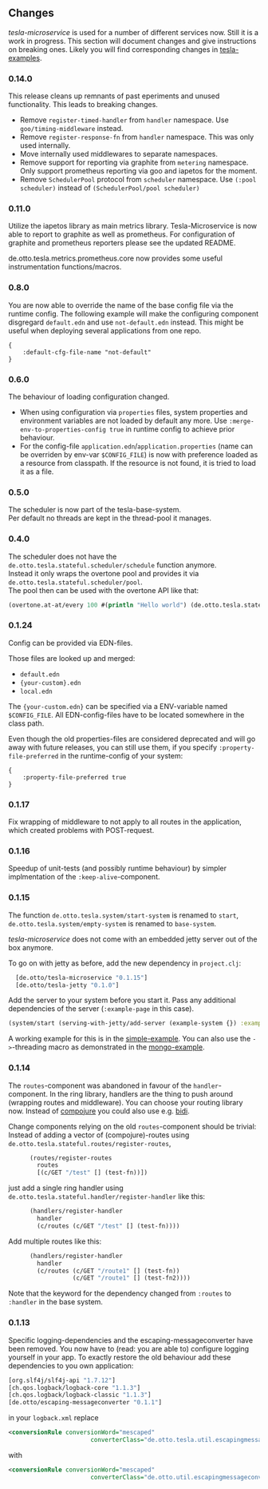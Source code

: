 ## Changes

_tesla-microservice_ is used for a number of different services now. Still it is a work in progress. This section will document changes and give instructions on breaking ones. Likely you will find corresponding changes in [tesla-examples](https://github.com/otto-de/tesla-examples).

### 0.14.0
This release cleans up remnants of past eperiments and unused functionality. This leads to breaking changes. 

- Remove ```register-timed-handler``` from ```handler``` namespace. Use ```goo/timing-middleware``` instead.
- Remove ```register-response-fn``` from ```handler``` namespace. This was only used internally.
- Move internally used middlewares to separate namespaces.
- Remove support for reporting via graphite from ```metering``` namespace. Only support prometheus reporting via goo and iapetos for the moment.
- Remove ```SchedulerPool``` protocol from ```scheduler``` namespace. Use ```(:pool scheduler)``` instead of ```(SchedulerPool/pool scheduler)```
           


### 0.11.0
Utilize the iapetos library as main metrics library. Tesla-Microservice is now able to report to graphite as well as prometheus.
For configuration of graphite and prometheus reporters please see the updated README.

de.otto.tesla.metrics.prometheus.core now provides some useful instrumentation functions/macros.

### 0.8.0

You are now able to override the name of the base config file via the runtime config. The following example will make the 
configuring component disgregard  ```default.edn``` and use ```not-default.edn``` instead. This might be useful when deploying several applications from one repo.

```edn
{
    :default-cfg-file-name "not-default"
}
```    

### 0.6.0

The behaviour of loading configuration changed. 

* When using configuration via `properties` files, system properties and environment variables are not loaded by default any more. Use `:merge-env-to-properties-config true` in runtime config to achieve prior behaviour.
* For the config-file `application.edn`/`application.properties` (name can be overriden by env-var `$CONFIG_FILE`)
 is now with preference loaded as a resource from classpath. If the resource is not found, it is tried to load it as a file.

### 0.5.0  

The scheduler is now part of the tesla-base-system.  
Per default no threads are kept in the thread-pool it manages.

### 0.4.0

The scheduler does not have the `de.otto.tesla.stateful.scheduler/schedule` function anymore.  
Instead it only wraps the overtone pool and provides it via `de.otto.tesla.stateful.scheduler/pool`.  
The pool then can be used with the overtone API like that:

```clj
(overtone.at-at/every 100 #(println "Hello world") (de.otto.tesla.stateful.scheduler/pool scheduler) :desc "HelloWord Task")
```

### 0.1.24

Config can be provided via EDN-files.

Those files are looked up and merged:

* `default.edn`
* `{your-custom}.edn`
* `local.edn`

The `{your-custom.edn}` can be specified via a ENV-variable named `$CONFIG_FILE`. All
EDN-config-files have to be located somewhere in the class path.

Even though the old properties-files are considered deprecated and will go away with 
future releases, you can still use them, if you specify `:property-file-preferred` in the
runtime-config of your system:

```edn
{
    :property-file-preferred true
}
```    

### 0.1.17

Fix wrapping of middleware to not apply to all routes in the application, which created problems with POST-request.

### 0.1.16

Speedup of unit-tests (and possibly runtime behaviour) by simpler implmentation of the `:keep-alive`-component.

### 0.1.15
The function ```de.otto.tesla.system/start-system``` is renamed to ```start```, ```de.otto.tesla.system/empty-system``` is renamed to ```base-system```. 

_tesla-microservice_ does not come with an embedded jetty server out of the box anymore. 

To go on with jetty as before, add the new dependency in ```project.clj```:

```clojure
  [de.otto/tesla-microservice "0.1.15"]
  [de.otto/tesla-jetty "0.1.0"]
``` 

Add the server to your system before you start it. Pass any additional dependencies of the server (```:example-page``` in this case).

```clojure
(system/start (serving-with-jetty/add-server (example-system {}) :example-page))
```

A working example for this is in the [simple-example](https://github.com/otto-de/tesla-examples/tree/master/simple-example). 
You can also use the ```->```-threading macro as demonstrated in the [mongo-example](https://github.com/otto-de/tesla-examples/tree/master/mongo-example).  

### 0.1.14
The `routes`-component was abandoned in favour of the `handler`-component.
In the ring library, handlers are the thing to push around (wrapping routes and middleware). You can choose your routing library now. Instead of [compojure](https://github.com/weavejester/compojure) you could also use e.g. [bidi](https://github.com/juxt/bidi).

Change components relying on the old ```routes```-component should be trivial: Instead of adding a vector of (compojure)-routes using ```de.otto.tesla.stateful.routes/register-routes```,

```clojure
      (routes/register-routes
        routes
        [(c/GET "/test" [] (test-fn))])
```

just add a single ring handler using ```de.otto.tesla.stateful.handler/register-handler``` like this:

```clojure
      (handlers/register-handler
        handler
        (c/routes (c/GET "/test" [] (test-fn))))
```

Add multiple routes like this:

```clojure
      (handlers/register-handler
        handler
        (c/routes (c/GET "/route1" [] (test-fn))
                  (c/GET "/route1" [] (test-fn2))))
```


Note that the keyword for the dependency changed from ```:routes``` to ```:handler``` in the base system.


### 0.1.13
Specific logging-dependencies and the escaping-messageconverter have been removed. You now have to (read: you are able to) configure logging yourself in your app. To exactly restore the old behaviour add these dependencies to you own application:

```clojure
[org.slf4j/slf4j-api "1.7.12"]
[ch.qos.logback/logback-core "1.1.3"]
[ch.qos.logback/logback-classic "1.1.3"]
[de.otto/escaping-messageconverter "0.1.1"]
```

in your ```logback.xml``` replace
```xml
<conversionRule conversionWord="mescaped"
                       converterClass="de.otto.tesla.util.escapingmessageconverter" />
```

with

```xml
<conversionRule conversionWord="mescaped"
                       converterClass="de.otto.util.escapingmessageconverter" />
```


